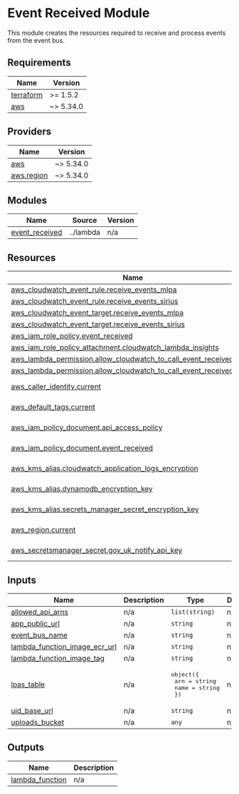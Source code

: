 # Event Received Module

This module creates the resources required to receive and process events from the event bus.

<!-- BEGIN_TF_DOCS -->
## Requirements

| Name                                                                      | Version   |
|---------------------------------------------------------------------------|-----------|
| <a name="requirement_terraform"></a> [terraform](#requirement\_terraform) | >= 1.5.2  |
| <a name="requirement_aws"></a> [aws](#requirement\_aws)                   | ~> 5.34.0 |

## Providers

| Name                                                                   | Version   |
|------------------------------------------------------------------------|-----------|
| <a name="provider_aws"></a> [aws](#provider\_aws)                      | ~> 5.34.0 |
| <a name="provider_aws.region"></a> [aws.region](#provider\_aws.region) | ~> 5.34.0 |

## Modules

| Name                                                                             | Source    | Version |
|----------------------------------------------------------------------------------|-----------|---------|
| <a name="module_event_received"></a> [event\_received](#module\_event\_received) | ../lambda | n/a     |

## Resources

| Name                                                                                                                                                                  | Type        |
|-----------------------------------------------------------------------------------------------------------------------------------------------------------------------|-------------|
| [aws_cloudwatch_event_rule.receive_events_mlpa](https://registry.terraform.io/providers/hashicorp/aws/latest/docs/resources/cloudwatch_event_rule)                    | resource    |
| [aws_cloudwatch_event_rule.receive_events_sirius](https://registry.terraform.io/providers/hashicorp/aws/latest/docs/resources/cloudwatch_event_rule)                  | resource    |
| [aws_cloudwatch_event_target.receive_events_mlpa](https://registry.terraform.io/providers/hashicorp/aws/latest/docs/resources/cloudwatch_event_target)                | resource    |
| [aws_cloudwatch_event_target.receive_events_sirius](https://registry.terraform.io/providers/hashicorp/aws/latest/docs/resources/cloudwatch_event_target)              | resource    |
| [aws_iam_role_policy.event_received](https://registry.terraform.io/providers/hashicorp/aws/latest/docs/resources/iam_role_policy)                                     | resource    |
| [aws_iam_role_policy_attachment.cloudwatch_lambda_insights](https://registry.terraform.io/providers/hashicorp/aws/latest/docs/resources/iam_role_policy_attachment)   | resource    |
| [aws_lambda_permission.allow_cloudwatch_to_call_event_received_mlpa](https://registry.terraform.io/providers/hashicorp/aws/latest/docs/resources/lambda_permission)   | resource    |
| [aws_lambda_permission.allow_cloudwatch_to_call_event_received_sirius](https://registry.terraform.io/providers/hashicorp/aws/latest/docs/resources/lambda_permission) | resource    |
| [aws_caller_identity.current](https://registry.terraform.io/providers/hashicorp/aws/latest/docs/data-sources/caller_identity)                                         | data source |
| [aws_default_tags.current](https://registry.terraform.io/providers/hashicorp/aws/latest/docs/data-sources/default_tags)                                               | data source |
| [aws_iam_policy_document.api_access_policy](https://registry.terraform.io/providers/hashicorp/aws/latest/docs/data-sources/iam_policy_document)                       | data source |
| [aws_iam_policy_document.event_received](https://registry.terraform.io/providers/hashicorp/aws/latest/docs/data-sources/iam_policy_document)                          | data source |
| [aws_kms_alias.cloudwatch_application_logs_encryption](https://registry.terraform.io/providers/hashicorp/aws/latest/docs/data-sources/kms_alias)                      | data source |
| [aws_kms_alias.dynamodb_encryption_key](https://registry.terraform.io/providers/hashicorp/aws/latest/docs/data-sources/kms_alias)                                     | data source |
| [aws_kms_alias.secrets_manager_secret_encryption_key](https://registry.terraform.io/providers/hashicorp/aws/latest/docs/data-sources/kms_alias)                       | data source |
| [aws_region.current](https://registry.terraform.io/providers/hashicorp/aws/latest/docs/data-sources/region)                                                           | data source |
| [aws_secretsmanager_secret.gov_uk_notify_api_key](https://registry.terraform.io/providers/hashicorp/aws/latest/docs/data-sources/secretsmanager_secret)               | data source |

## Inputs

| Name                                                                                                                              | Description | Type                                                                  | Default | Required |
|-----------------------------------------------------------------------------------------------------------------------------------|-------------|-----------------------------------------------------------------------|---------|:--------:|
| <a name="input_allowed_api_arns"></a> [allowed\_api\_arns](#input\_allowed\_api\_arns)                                            | n/a         | `list(string)`                                                        | n/a     |   yes    |
| <a name="input_app_public_url"></a> [app\_public\_url](#input\_app\_public\_url)                                                  | n/a         | `string`                                                              | n/a     |   yes    |
| <a name="input_event_bus_name"></a> [event\_bus\_name](#input\_event\_bus\_name)                                                  | n/a         | `string`                                                              | n/a     |   yes    |
| <a name="input_lambda_function_image_ecr_url"></a> [lambda\_function\_image\_ecr\_url](#input\_lambda\_function\_image\_ecr\_url) | n/a         | `string`                                                              | n/a     |   yes    |
| <a name="input_lambda_function_image_tag"></a> [lambda\_function\_image\_tag](#input\_lambda\_function\_image\_tag)               | n/a         | `string`                                                              | n/a     |   yes    |
| <a name="input_lpas_table"></a> [lpas\_table](#input\_lpas\_table)                                                                | n/a         | <pre>object({<br>    arn  = string<br>    name = string<br>  })</pre> | n/a     |   yes    |
| <a name="input_uid_base_url"></a> [uid\_base\_url](#input\_uid\_base\_url)                                                        | n/a         | `string`                                                              | n/a     |   yes    |
| <a name="input_uploads_bucket"></a> [uploads\_bucket](#input\_uploads\_bucket)                                                    | n/a         | `any`                                                                 | n/a     |   yes    |

## Outputs

| Name                                                                                | Description |
|-------------------------------------------------------------------------------------|-------------|
| <a name="output_lambda_function"></a> [lambda\_function](#output\_lambda\_function) | n/a         |
<!-- END_TF_DOCS -->
